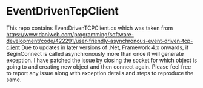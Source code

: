 # EventDrivenTcpClient
This repo contains EventDrivenTCPClient.cs which was taken from https://www.daniweb.com/programming/software-development/code/422291/user-friendly-asynchronous-event-driven-tcp-client
Due to updates in later versions of .Net, Framework 4.x onwards, if BeginConnect is called asynchronously more than once it will generate exception. I have patched the issue by closing the socket for which object is going to and creating new object and then connect again.
Please feel free to report any issue along with exception details and steps to reproduce the same.
